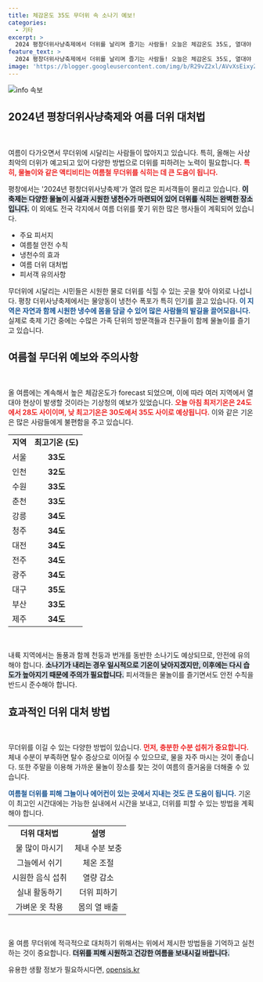 ```yaml
---
title: 체감온도 35도 무더위 속 소나기 예보!
categories:
  - 기타
excerpt: >
  2024 평창더위사냥축제에서 더위를 날리며 즐기는 사람들! 오늘은 체감온도 35도, 열대야 조심하세요! 전국 곳곳에서 소나기도 예보되어 무더위 속의 시원함을 기대해보세요. 클릭하여 더위와 관련된 모든 정보를 확인해보세요!
feature_text: >
  2024 평창더위사냥축제에서 더위를 날리며 즐기는 사람들! 오늘은 체감온도 35도, 열대야 조심하세요! 전국 곳곳에서 소나기도 예보되어 무더위 속의 시원함을 기대해보세요. 클릭하여 더위와 관련된 모든 정보를 확인해보세요!
image: 'https://blogger.googleusercontent.com/img/b/R29vZ2xl/AVvXsEixyZcFfHzMRdzZMjFBmAUKJYCLCGyLL1o632UiGVXcaFdKo_bkvkuCioo0uUKlGfBVcT3P84aROyZIXSBEx3Aw5nCQ3pTgDom1WDC4m8eifvWiAmWEEVb4x6G_l8C0QH225ldMjyaFvpxGEBGNO37VmDTDMHGhJPq73UglMfDca1-0aw/s1600/blogspot.png'
---
```


<p><img src="https://blogger.googleusercontent.com/img/b/R29vZ2xl/AVvXsEixyZcFfHzMRdzZMjFBmAUKJYCLCGyLL1o632UiGVXcaFdKo_bkvkuCioo0uUKlGfBVcT3P84aROyZIXSBEx3Aw5nCQ3pTgDom1WDC4m8eifvWiAmWEEVb4x6G_l8C0QH225ldMjyaFvpxGEBGNO37VmDTDMHGhJPq73UglMfDca1-0aw/s1600/blogspot.png" alt="info 속보" /></p>

<h2 data-ke-size="size26">2024년 평창더위사냥축제와 여름 더위 대처법</h2>

<p data-ke-size="size16">&nbsp;</p>

<p>여름이 다가오면서 무더위에 시달리는 사람들이 많아지고 있습니다. 특히, 올해는 사상 최악의 더위가 예고되고 있어 다양한 방법으로 더위를 피하려는 노력이 필요합니다. <b><span style="color: #ee2323;">특히, 물놀이와 같은 액티비티는 여름철 무더위를 식히는 데 큰 도움이 됩니다.</span></b> </p>

<p>평창에서는 '2024년 평창더위사냥축제'가 열려 많은 피서객들이 몰리고 있습니다. <b><span style="background-color: #21538527;">이 축제는 다양한 물놀이 시설과 시원한 냉천수가 마련되어 있어 더위를 식히는 완벽한 장소입니다.</span></b> 이 외에도 전국 각지에서 여름 더위를 쫓기 위한 많은 행사들이 계획되어 있습니다. </p>

<ul>
<li>주요 피서지                                                         
<li>여름철 안전 수칙                                                         
<li>냉천수의 효과                                                         
<li>여름 더위 대처법                                                         
<li>피서객 유의사항                                   
</ul>

<p data-ke-size="size16"></p>

<p>무더위에 시달리는 시민들은 시원한 물로 더위를 식힐 수 있는 곳을 찾아 야외로 나섭니다. 평창 더위사냥축제에서는 물양동이 냉천수 폭포가 특히 인기를 끌고 있습니다. <b><span style="color: #1a5490;">이 지역은 자연과 함께 시원한 냉수에 몸을 담글 수 있어 많은 사람들의 발길을 끌어모읍니다.</span></b> 실제로 축제 기간 중에는 수많은 가족 단위의 방문객들과 친구들이 함께 물놀이를 즐기고 있습니다.</p>

<h2 data-ke-size="size26">여름철 무더위 예보와 주의사항</h2>

<p data-ke-size="size16">&nbsp;</p>

<p>올 여름에는 계속해서 높은 체감온도가 forecast 되었으며, 이에 따라 여러 지역에서 열대야 현상이 발생할 것이라는 기상청의 예보가 있었습니다. <b><span style="color: #ee2323;">오늘 아침 최저기온은 24도에서 28도 사이이며, 낮 최고기온은 30도에서 35도 사이로 예상됩니다.</span></b> 이와 같은 기온은 많은 사람들에게 불편함을 주고 있습니다.</p>

<table>
<tr>
<td style="text-align: center; height: 17px;"><b>지역</b></td>
<td style="text-align: center; height: 17px;"><b>최고기온 (도)</b></td>
</tr>
<tr>
<td style="text-align: center; height: 17px;">서울</td>
<td style="text-align: center; height: 17px;"><b>33도</b></td>
</tr>
<tr>
<td style="text-align: center; height: 17px;">인천</td>
<td style="text-align: center; height: 17px;"><b>32도</b></td>
</tr>
<tr>
<td style="text-align: center; height: 17px;">수원</td>
<td style="text-align: center; height: 17px;"><b>33도</b></td>
</tr>
<tr>
<td style="text-align: center; height: 17px;">춘천</td>
<td style="text-align: center; height: 17px;"><b>33도</b></td>
</tr>
<tr>
<td style="text-align: center; height: 17px;">강릉</td>
<td style="text-align: center; height: 17px;"><b>34도</b></td>
</tr>
<tr>
<td style="text-align: center; height: 17px;">청주</td>
<td style="text-align: center; height: 17px;"><b>34도</b></td>
</tr>
<tr>
<td style="text-align: center; height: 17px;">대전</td>
<td style="text-align: center; height: 17px;"><b>34도</b></td>
</tr>
<tr>
<td style="text-align: center; height: 17px;">전주</td>
<td style="text-align: center; height: 17px;"><b>34도</b></td>
</tr>
<tr>
<td style="text-align: center; height: 17px;">광주</td>
<td style="text-align: center; height: 17px;"><b>34도</b></td>
</tr>
<tr>
<td style="text-align: center; height: 17px;">대구</td>
<td style="text-align: center; height: 17px;"><b>35도</b></td>
</tr>
<tr>
<td style="text-align: center; height: 17px;">부산</td>
<td style="text-align: center; height: 17px;"><b>33도</b></td>
</tr>
<tr>
<td style="text-align: center; height: 17px;">제주</td>
<td style="text-align: center; height: 17px;"><b>34도</b></td>
</tr>
</table>

<p data-ke-size="size16">&nbsp;</p>

<p>내륙 지역에서는 돌풍과 함께 천둥과 번개를 동반한 소나기도 예상되므로, 안전에 유의해야 합니다. <b><span style="background-color: #21538527;">소나기가 내리는 경우 일시적으로 기온이 낮아지겠지만, 이후에는 다시 습도가 높아지기 때문에 주의가 필요합니다.</span></b> 피서객들은 물놀이를 즐기면서도 안전 수칙을 반드시 준수해야 합니다.</p>

<h2 data-ke-size="size26">효과적인 더위 대처 방법</h2>

<p data-ke-size="size16">&nbsp;</p>

<p>무더위를 이길 수 있는 다양한 방법이 있습니다. <b><span style="color: #ee2323;">먼저, 충분한 수분 섭취가 중요합니다.</span></b> 체내 수분이 부족하면 탈수 증상으로 이어질 수 있으므로, 물을 자주 마시는 것이 좋습니다. 또한 주말을 이용해 가까운 물놀이 장소를 찾는 것이 여름의 즐거움을 더해줄 수 있습니다. </p>

<p><b><span style="color: #1a5490;">여름철 더위를 피해 그늘이나 에어컨이 있는 곳에서 지내는 것도 큰 도움이 됩니다.</span></b> 기온이 최고인 시간대에는 가능한 실내에서 시간을 보내고, 더위를 피할 수 있는 방법을 계획해야 합니다. </p>

<table>
<tr>
<td style="text-align: center; height: 17px;"><b>더위 대처법</b></td>
<td style="text-align: center; height: 17px;"><b>설명</b></td>
</tr>
<tr>
<td style="text-align: center; height: 17px;">물 많이 마시기</td>
<td style="text-align: center; height: 17px;">체내 수분 보충</td>
</tr>
<tr>
<td style="text-align: center; height: 17px;">그늘에서 쉬기</td>
<td style="text-align: center; height: 17px;">체온 조절</td>
</tr>
<tr>
<td style="text-align: center; height: 17px;">시원한 음식 섭취</td>
<td style="text-align: center; height: 17px;">열량 감소</td>
</tr>
<tr>
<td style="text-align: center; height: 17px;">실내 활동하기</td>
<td style="text-align: center; height: 17px;">더위 피하기</td>
</tr>
<tr>
<td style="text-align: center; height: 17px;">가벼운 옷 착용</td>
<td style="text-align: center; height: 17px;">몸의 열 배출</td>
</tr>
</table>

<p data-ke-size="size16">&nbsp;</p>

<p>올 여름 무더위에 적극적으로 대처하기 위해서는 위에서 제시한 방법들을 기억하고 실천하는 것이 중요합니다. <b><span style="background-color: #21538527;">더위를 피해 시원하고 건강한 여름을 보내시길 바랍니다.</span></b></p>
유용한 생활 정보가 필요하시다면, <a href="https://opensis.kr" rel="dofollow">opensis.kr</a>


